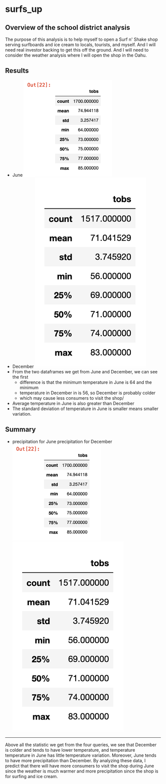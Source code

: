 # surfs_up

## Overview of the school district analysis
The purpose of this analysis is to help myself to open a Surf n' Shake shop serving
surfboards and ice cream to locals, tourists, and myself. And I will need real
investor backing to get this off the ground. And I will need to consider the
weather analysis where I will open the shop in the Oahu.

## Results
- June
![1.png](Resources/1.png)
- December
![3.png](Resources/2.png)
- From the two dataframes we get from June and December, we can see the first
  - difference is that the minimum temperature in June is 64 and the minimum
  - temperature in December in is 56, so December is probably colder
  - which may cause less consumers to visit the shop/
- Average temperature in June is also greater than December
- The standard deviation of temperature in June is smaller means smaller variation.

## Summary
- precipitation for June         precipitation for December
![1.png](Resources/1.png)      ![3.png](Resources/2.png)
- -----------------------------------------------------------------------------------
Above all the statistic we get from the four queries, we see that December is colder
and tends to have lower temperature, and temperature temperature in June has little
temperature variation. Moreover, June tends to have more precipitation than December.
By analyzing these data, I predict that there will have more consumers to visit the
shop during June since the weather is much warmer and more precipitation since the shop
is for surfing and ice cream.
